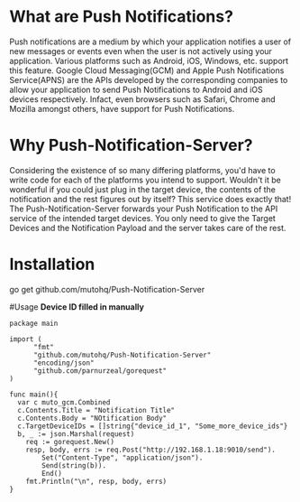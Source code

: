 # What are Push Notifications?
Push notifications are a medium by which your application notifies a user of new messages or events even when the user is not actively using your application. Various platforms such as Android, iOS, Windows, etc. support this feature. Google Cloud Messaging(GCM) and Apple Push Notifications Service(APNS) are the APIs developed by the corresponding companies to allow your application to send Push Notifications to Android and iOS devices respectively.
Infact, even browsers such as Safari, Chrome and Mozilla amongst others, have support for Push Notifications.

# Why Push-Notification-Server?
Considering the existence of so many differing platforms, you'd have to write code for each of the platforms you intend to support. Wouldn't it be wonderful if you could just plug in the target device, the contents of the notification and the rest figures out by itself? This service does exactly that!
The Push-Notification-Server forwards your Push Notification to the API service of the intended target devices. You only need to give the Target Devices and the Notification Payload and the server takes care of the rest.

# Installation
go get github.com/mutohq/Push-Notification-Server

#Usage
 **Device ID filled in manually**

```
package main

import (
      "fmt"
      "github.com/mutohq/Push-Notification-Server"
      "encoding/json"
      "github.com/parnurzeal/gorequest"
)
  
func main(){
  var c muto_gcm.Combined 
  c.Contents.Title = "Notification Title"
  c.Contents.Body = "NOtification Body"
  c.TargetDeviceIDs = []string{"device_id_1", "Some_more_device_ids"}
  b, _ := json.Marshal(request)
	req := gorequest.New()
	resp, body, errs := req.Post("http://192.168.1.18:9010/send").
		Set("Content-Type", "application/json").
		Send(string(b)).
		End()
	fmt.Println("\n", resp, body, errs)
}
```
